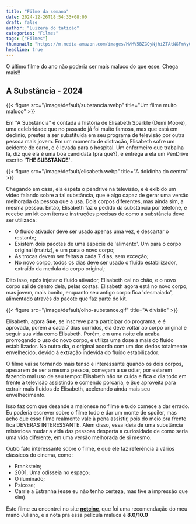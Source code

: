 ```yaml
---
title: "Filme da semana"
date: 2024-12-26T18:54:33+08:00
draft: false
author: "Luizera do taticão"
categories: "Filmes"
tags: ["Filmes"]
thumbnail: "https://m.media-amazon.com/images/M/MV5BZGQyNjhiZTAtNGFmNy00ZGIyLWJjZWUtZjFkNDZkNTY3MjEwXkEyXkFqcGc@._V1_FMjpg_UX1000_.jpg"
headline: true
---
```

O último filme do ano não poderia ser mais maluco do que esse. Chega mais!!
<!--more-->

## A Substância - 2024

{{< figure src="/image/default/substancia.webp" title="Um filme muito maluco" >}}

Em "A Substância" é contada a história de Elisabeth Sparkle (Demi Moore), uma celebridade que no passado já foi muito famosa, mas que está em declínio, prestes a ser substituída em seu programa de televisão por outra pessoa mais jovem. Em um momento de distração, Elisabeth sofre um acidente de carro, e é levada para o hospital. Um enfermeiro que trabalha lá, diz que ela é uma boa candidata (pra que?), e entrega a ela um PenDrive escrito **'THE SUBSTANCE'**.

{{< figure src="/image/default/elisabeth.webp" title="A doidinha do centro" >}}

Chegando em casa, ela espeta o pendrive na televisão, e é exibido um vídeo falando sobre a tal substância, que é algo capaz de gerar uma versão melhorada da pessoa que a usa. Dois corpos diferentes, mas ainda sim, a mesma pessoa. Então, Elisabeth faz o pedido da substância por telefone, e recebe um kit com itens e instruções precisas de como a substância deve ser utilizada:

- O fluído ativador deve ser usado apenas uma vez, e descartar o restante;
- Existem dois pacotes de uma espécie de 'alimento'. Um para o corpo original (matriz), e um para o novo corpo;
- As trocas devem ser feitas a cada 7 dias, sem exceção;
- No novo corpo, todos os dias deve ser usado o fluído estabilizador, extraído da medula do corpo original;

Dito isso, após injetar o fluído ativador, Elisabeth cai no chão, e o novo corpo sai de dentro dela, pelas costas. Elisabeth agora está no novo corpo, mas jovem, mais bonito, enquanto seu antigo corpo fica 'desmaiado', alimentado através do pacote que faz parte do kit.

{{< figure src="/image/default/olho-substance.gif" title="A divisão" >}}


Elisabeth, agora **Sue**, se inscreve para participar do programa, e é aprovada, porém a cada 7 dias corridos, ela deve voltar ao corpo original e seguir sua vida como Elisabeth. Porém, em uma noite ela acaba prorrogando o uso do novo corpo, e utiliza uma dose a mais do fluído estabilizador. No outro dia, o original acorda com um dos dedos totalmente envelhecido, devido à extração indevida do fluído estabilizador.

O filme vai se tornando mais tenso e interessante quando os dois corpos, apesarem de ser a mesma pessoa, começam a se odiar, por estarem fazendo mal uso de seu tempo: Elisabeth não se cuida e fica o dia todo em frente à televisão assistindo e comendo porcaria, e Sue aproveita para extrair mais fluídos de Elisabeth, acelerando ainda mais seu envelhecimento.

Isso faz com que desande a maionese no filme e tudo comece a dar errado. Eu poderia escrever sobre o filme todo e dar um monte de spoiler, mas acho que esse filme realmente vale à pena assistir, pois do meio pra frente fica DEVERAS INTERESSANTE. Além disso, essa ideia de uma substância misteriosa mudar a vida das pessoas desperta a curiosidade de como seria uma vida diferente, em uma versão melhorada de si mesmo.

Outro fato interessante sobre o filme, é que ele faz referência a vários clássicos do cinema, como:
- Frankstein;
- 2001, Uma odisseia no espaço;
- O iluminado;
- Psicose;
- Carrie a Estranha (esse eu não tenho certeza, mas tive a impressão que sim).

Este filme eu encontrei no site **[netcine](https://netcine.cfd)**, que foi uma recomendação do meu mano Juliano, e a nota pra essa película maluca é **8.0/10.0**